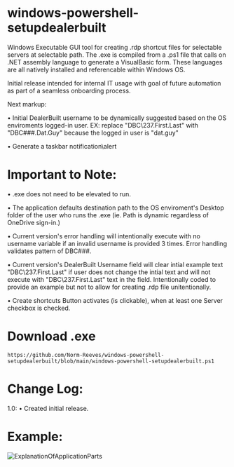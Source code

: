 # windows-powershell-setupdealerbuilt

Windows Executable GUI tool for creating .rdp shortcut files for selectable servers at selectable path.  The .exe is compiled from a .ps1 file that calls on .NET assembly language to generate a VisualBasic form.  These languages are all natively installed and referencable within Windows OS.

Initial release intended for internal IT usage with goal of future automation as part of a seamless onboarding process.

Next markup:

• Initial DealerBuilt username to be dynamically suggested based on the OS enviroments logged-in user. EX: replace "DBC\237.First.Last" with "DBC\###.Dat.Guy" because the logged in user is "dat.guy"
	
• Generate a taskbar notification\alert

Important to Note:
=========
• .exe does not need to be elevated to run.

• The application defaults destination path to the OS enviroment's Desktop folder of the user who runs the .exe (ie. Path is dynamic regardless of OneDrive sign-in.)

• Current version's error handling will intentionally execute with no username variable if an invalid username is provided 3 times.  Error handling validates pattern of  DBC\###.

• Current version's DealerBuilt Username field will clear intial example text "DBC\237.First.Last" if user does not change the intial text and will not execute with     "DBC\237.First.Last" text in the field.  Intentionally coded to provide an example but not to allow for creating .rdp file unitentionally.

• Create shortcuts Button activates (is clickable), when at least one Server checkbox is checked.

Download .exe
=========
	https://github.com/Norm-Reeves/windows-powershell-setupdealerbuilt/blob/main/windows-powershell-setupdealerbuilt.ps1

Change Log:
============
1.0:
  • Created initial release.

Example:
=========
![ExplanationOfApplicationParts](https://github.com/Norm-Reeves/windows-powershell-setupdealerbuilt/assets/134522295/ffc95534-0f15-4c91-8e3e-4e56f3da5784)
